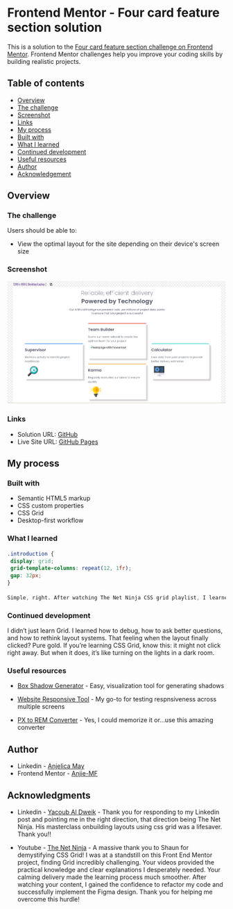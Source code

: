 # Frontend Mentor - Four card feature section solution
This is a solution to the [Four card feature section challenge on Frontend Mentor](https://www.frontendmentor.io/challenges/four-card-feature-section-weK1eFYK). Frontend Mentor challenges help you improve your coding skills by building realistic projects.


## Table of contents
 - [Overview](#overview)
 - [The challenge](#the-challenge)
 - [Screenshot](#screenshot)
 - [Links](#links)
 - [My process](#my-process)
 - [Built with](#built-with)
 - [What I learned](#what-i-learned)
 - [Continued development](#continued-development)
 - [Useful resources](#useful-resources)
 - [Author](#author)
 - [Acknowledgement](#acknowledgement)


## Overview


### The challenge

Users should be able to:
- View the optimal layout for the site depending on their device's screen size


### Screenshot

![](./images/Screenshot%202025-05-13%207.57.40%20AM.png)



### Links
- Solution URL: [GitHub]()
- Live Site URL: [GitHub Pages]()


## My process

### Built with

- Semantic HTML5 markup
- CSS custom properties
- CSS Grid
- Desktop-first workflow


### What I learned

```css
.introduction {
 display: grid;
 grid-template-columns: repeat(12, 1fr);
 gap: 32px;
}

Simple, right. After watching The Net Ninja CSS grid playlist, I learned that this 12 column is the standard layout for responsive design. So, why was I using 5 column? I couldn't tell you.
```

### Continued development

I didn’t just learn Grid. I learned how to debug, how to ask better questions, and how to rethink layout systems. That feeling when the layout finally clicked? Pure gold. If you’re learning CSS Grid, know this: it might not click right away. But when it does, it’s like turning on the lights in a dark room.


### Useful resources

- [Box Shadow Generator](https://cssgenerator.org/box-shadow-css-generator.html) - Easy, visualization tool for generating shadows

- [Website Responsive Tool](https://responsivetesttool.com/) - My go-to for testing respnsiveness across multiple screens

- [PX to REM Converter](https://nekocalc.com/px-to-rem-converter) - Yes, I could memorize it or...use this amazing converter


## Author

- Linkedin - [Anjelica May](www.linkedin.com/in/anjiemay23)
- Frontend Mentor - [Anjie-MF](https://www.frontendmentor.io/profile/Anjie-MF)


## Acknowledgments

- Linkedin - [Yacoub Al Dweik](https://www.linkedin.com/in/yaqoubdw/) - Thank you for responding to my Linkedin post and pointing me in the right direction, that direction being The Net Ninja. His masterclass onbuilding layouts using css grid was a lifesaver. Thank you!!


- Youtube - [The Net Ninja](https://www.youtube.com/watch?v=xPuYbmmPdEM) - A massive thank you to Shaun for demystifying CSS Grid! I was at a standstill on this Front End Mentor project, finding Grid incredibly challenging. Your videos provided the practical knowledge and clear explanations I desperately needed. Your calming delivery made the learning process much smoother. After watching your content, I gained the confidence to refactor my code and successfully implement the Figma design. Thank you for helping me overcome this hurdle!


